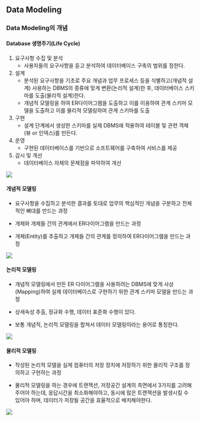 ## Data Modeling

### Data Modeling의 개념

#### Database 생명주기(Life Cycle)

1. 요구사항 수집 및 분석
   - 사용자들의 요구사항을 듣고 분석하여 데이터베이스 구축의 범위를 정한다.
2. 설계
   - 분석된 요구사항을 기초로 주요 개념과 업무 프로세스 등을 식별하고(개념적 설계) 사용하는 DBMS의 종류에 맞게 변환(논리적 설계)한 후, 데이터베이스 스키마를 도출(물리적 설계)한다.
   - 개념적 모델링을 하여 ER다이어그램을 도출하고 이를 이용하여 관계 스키마 모델을 도출하고 이를 물리적 모델링하여 관계 스키마를 도출
3. 구현
   - 설계 단계에서 생성한 스키마를 실제 DBMS에 적용하여 테이블 및 관련 객체(뷰 or 인덱스)를 만든다.
4. 운영
   - 구현된 데이터베이스를 기반으로 소프트웨어를 구축하여 서비스를 제공
5. 감시 및 개선
   - 데이터베이스 자체의 문제점을 파악하여 개선

<img src="https://t1.daumcdn.net/cfile/tistory/993267335A212E010B">

#### 개념적 모델링

- 요구사항을 수집하고 분석한 결과를 토대로 업무의 핵심적인 개념을 구분하고 전체적인 뼈대를 만드는 과정

- 개체와 개체들 간의 관계에서 ER다이어그램을 만드는 과정

- 개체(Entity)를 추출하고 개체들 간의 관계를 정의하여 ER다이어그램을 만드는 과정

<img src="https://t1.daumcdn.net/cfile/tistory/997C4B335A21306B2E">

#### 논리적 모델링

- 개념적 모델링에서 만든 ER 다이어그램을 사용하려는 DBMS에 맞게 사상(Mapping)하여 실제 데이터베이스로 구현하기 위한 관계 스키마 모델을 만드는 과정

- 상세속성 추출, 정규화 수행, 데이터 표준화 수행이 있다.

- 보통 개념적, 논리적 모델링을 합쳐서 데이터 모델링이라는 용어로 통칭한다.

<img src="https://t1.daumcdn.net/cfile/tistory/99F6C3335A21306B03">

#### 물리적 모델링

- 작성된 논리적 모델을 실제 컴퓨터의 저장 장치에 저장하기 위한 물리적 구조를 정의하고 구현하는 과정

- 물리적 모델링을 하는 경우에 트랜잭션, 저장공간 설계의 측면에서 3가지를 고려해주어야 하는데, 응답시간을 최소화해야하고, 동시에 많은 트랜잭션을 발생시킬 수 있어야 하며, 데이터가 저장될 공간을 효율적으로 배치해야한다.

<img src="https://t1.daumcdn.net/cfile/tistory/99BE04335A21306C27">

